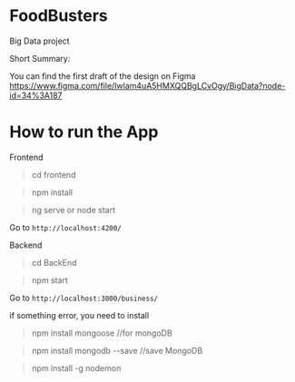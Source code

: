 # FoodBusters
Big Data project

Short Summary: 

You can find the first draft of the design on Figma 
https://www.figma.com/file/Iwlam4uA5HMXQQBgLCvOgy/BigData?node-id=34%3A187

# How to run the App

Frontend

> cd frontend

> npm install

> ng serve or node start

Go to  `http://localhost:4200/`

Backend

> cd BackEnd

> npm start

Go to  `http://localhost:3000/business/`

if something error, you need to install

> npm install mongoose      //for mongoDB

> npm install mongodb --save  //save MongoDB 

> npm install -g nodemon




